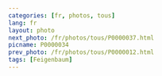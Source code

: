 ```yaml
---
categories: [fr, photos, tous]
lang: fr
layout: photo
next_photo: /fr/photos/tous/P0000037.html
picname: P0000034
prev_photo: /fr/photos/tous/P0000012.html
tags: [Feigenbaum]
---
```

